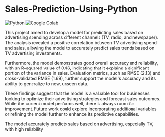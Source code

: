 # Sales-Prediction-Using-Python

<p>
  <img alt="Python" src="https://img.shields.io/badge/-Python-3670A0?style=flat-square&logo=python&logoColor=ffdd54" />
  <img alt="Google Colab" src="https://img.shields.io/badge/Google_Colab-F9AB00?style=flat-square&logo=google-colab&logoColor=white" />
</p>

This project aimed to develop a model for predicting sales based on advertising spending across different channels (TV, radio, and newspaper). The analysis revealed a positive correlation between TV advertising spend and sales, allowing the model to accurately predict sales trends based on TV advertising investments.

Furthermore, the model demonstrates good overall accuracy and reliability, with an R-squared value of 0.86, indicating that it explains a significant portion of the variance in sales. Evaluation metrics, such as RMSE (2.13) and cross-validated RMSE (1.69), further support the model's accuracy and its ability to generalize to new, unseen data.

These findings suggest that the model is a valuable tool for businesses looking to optimize their advertising strategies and forecast sales outcomes. While the current model performs well, there is always room for improvement. Future work could explore incorporating additional variables or refining the model further to enhance its predictive capabilities.

The model accurately predicts sales based on advertising, especially TV, with high reliability
